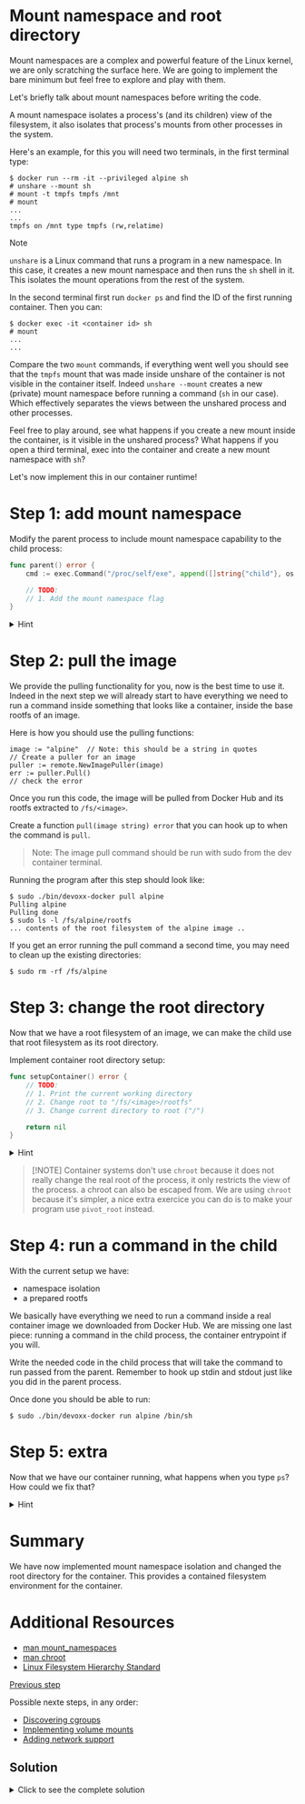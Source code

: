 # Mount namespace and root directory

Mount namespaces are a complex and powerful feature of the Linux kernel, we are
only scratching the surface here. We are going to implement the bare minimum but
feel free to explore and play with them.

Let's briefly talk about mount namespaces before writing the code.

A mount namespace isolates a process's (and its children) view of the
filesystem, it also isolates that process's mounts from other processes in the
system.

Here's an example, for this you will need two terminals, in the first terminal
type:

```console
$ docker run --rm -it --privileged alpine sh
# unshare --mount sh
# mount -t tmpfs tmpfs /mnt
# mount
...
...
tmpfs on /mnt type tmpfs (rw,relatime)
```

> [!NOTE]
> `unshare` is a Linux command that runs a program in a new namespace.
> In this case, it creates a new mount namespace and then runs the `sh` shell in
> it. This isolates the mount operations from the rest of the system.

In the second terminal first run `docker ps` and find the ID of the first
running container. Then you can:

```console
$ docker exec -it <container id> sh
# mount
...
...
```

Compare the two `mount` commands, if everything went well you should see that
the `tmpfs` mount that was made inside unshare of the container is not visible
in the container itself. Indeed `unshare --mount` creates a new (private) mount
namespace before running a command (`sh` in our case). Which effectively
separates the views between the unshared process and other processes.

Feel free to play around, see what happens if you create a new mount inside the
container, is it visible in the unshared process? What happens if you open a
third terminal, exec into the container and create a new mount namespace with
`sh`?

Let's now implement this in our container runtime!

# Step 1: add mount namespace

Modify the parent process to include mount namespace capability to the child
process:

```go
func parent() error {
	cmd := exec.Command("/proc/self/exe", append([]string{"child"}, os.Args[1:]...)...)

	// TODO:
	// 1. Add the mount namespace flag
}
```

<details>
<summary>Hint</summary>

Use `syscall.CLONE_NEWNS` for mount namespace isolation

</details>

# Step 2: pull the image

We provide the pulling functionality for you, now is the best time to use it.
Indeed in the next step we will already start to have everything we need to run
a command inside something that looks like a container, inside the base rootfs
of an image.

Here is how you should use the pulling functions:

```golang
image := "alpine"  // Note: this should be a string in quotes
// Create a puller for an image
puller := remote.NewImagePuller(image)
err := puller.Pull()
// check the error
```

Once you run this code, the image will be pulled from Docker Hub and its rootfs
extracted to `/fs/<image>`.

Create a function `pull(image string) error` that you can hook up to when the
command is `pull`.

> Note: The image pull command should be run with sudo from the dev container
> terminal.

Running the program after this step should look like:

```console
$ sudo ./bin/devoxx-docker pull alpine
Pulling alpine
Pulling done
$ sudo ls -l /fs/alpine/rootfs
... contents of the root filesystem of the alpine image ..
```

If you get an error running the pull command a second time, you may need to
clean up the existing directories:

```console
$ sudo rm -rf /fs/alpine
```

# Step 3: change the root directory

Now that we have a root filesystem of an image, we can make the child use that
root filesystem as its root directory.

Implement container root directory setup:

```go
func setupContainer() error {
	// TODO:
	// 1. Print the current working directory
	// 2. Change root to "/fs/<image>/rootfs"
	// 3. Change current directory to root ("/")

	return nil
}
```

<details>
<summary>Hint</summary>

Look at `syscall.Chroot` and `os.Chdir` functions

</details>

> [!NOTE] Container systems don't use `chroot` because it does not really change
> the real root of the process, it only restricts the view of the process. a
> chroot can also be escaped from. We are using `chroot` because it's simpler, a
> nice extra exercice you can do is to make your program use `pivot_root`
> instead.

# Step 4: run a command in the child

With the current setup we have:

- namespace isolation
- a prepared rootfs

We basically have everything we need to run a command inside a real container
image we downloaded from Docker Hub. We are missing one last piece: running a
command in the child process, the container entrypoint if you will.

Write the needed code in the child process that will take the command to run
passed from the parent. Remember to hook up stdin and stdout just like you did
in the parent process.

Once done you should be able to run:

```console
$ sudo ./bin/devoxx-docker run alpine /bin/sh
```

# Step 5: extra

Now that we have our container running, what happens when you type `ps`? How
could we fix that?

<details>
<summary>Hint</summary>

Look at the [default
things](https://github.com/moby/moby/blob/6cbca96bfa3a2632e1636fb426ad69f9c38524d2/oci/defaults.go#L67-L110)
that Docker defines for all containers, maybe take a couple?

You may need to use `syscall.Mount` to mount the `/proc` filesystem inside your
container to make the `ps` command work correctly.

</details>

# Summary

We have now implemented mount namespace isolation and changed the root directory
for the container. This provides a contained filesystem environment for the
container.

# Additional Resources

- [man
  mount_namespaces](https://man7.org/linux/man-pages/man7/mount_namespaces.7.html)
- [man chroot](https://man7.org/linux/man-pages/man2/chroot.2.html)
- [Linux Filesystem Hierarchy
  Standard](https://refspecs.linuxfoundation.org/FHS_3.0/fhs/index.html)

[Previous step](./03-namespace-isolation.md)

Possible nexte steps, in any order:

- [Discovering cgroups](05-cgroups.md)
- [Implementing volume mounts](06-volumes.md)
- [Adding network support](07-network.md)

## Solution

<details>
<summary>Click to see the complete solution</summary>

```go
func main() {
    if len(os.Args) < 2 {
        log.Fatal("Not enough arguments")
    }

    switch os.Args[1] {
    case "child":
        if len(os.Args) < 3 {
            log.Fatal("Missing image name")
        }
        if err := child(os.Args[2]); err != nil {
            log.Fatal(err)
        }
    case "pull":
        if len(os.Args) < 3 {
            log.Fatal("Missing image name")
        }
        if err := pull(os.Args[2]); err != nil {
            log.Fatal(err)
        }
    case "run":
        if len(os.Args) < 4 {
            log.Fatal("Missing image name or command to run")
        }
        if err := run(); err != nil {
            log.Fatal(err)
        }
    default:
        log.Fatal("Unknown command", os.Args[1])
    }
}

func pull(image string) error {
    fmt.Printf("Pulling %s\n", image)
    puller := remote.NewImagePuller(image)
    if err := puller.Pull(); err != nil {
        return fmt.Errorf("pull failed: %w", err)
    }
    fmt.Println("Pulling done")
    return nil
}

func child(image string) error {
    fmt.Printf("CHILD PID: %d\n", os.Getpid())

    if err := syscall.Sethostname([]byte("container")); err != nil {
        return fmt.Errorf("sethostname failed: %w", err)
    }

    hostname, err := os.Hostname()
    if err != nil {
        return err
    }
    fmt.Printf("CHILD Hostname: %s\n", hostname)

    // Change root directory
    if err := syscall.Chroot(fmt.Sprintf("/fs/%s/rootfs", image)); err != nil {
        return fmt.Errorf("chroot failed: %w", err)
    }

    if err := syscall.Chdir("/"); err != nil {
        return fmt.Errorf("chdir failed: %w", err)
    }

    // Execute the command
    cmd := exec.Command(os.Args[3], os.Args[4:]...)
    cmd.Stdin = os.Stdin
    cmd.Stdout = os.Stdout
    cmd.Stderr = os.Stderr

    return cmd.Run()
}

func run() error {
    cmd := exec.Command("/proc/self/exe", append([]string{"child"}, os.Args[2:]...)...)

    cmd.Stdin = os.Stdin
    cmd.Stdout = os.Stdout
    cmd.Stderr = os.Stderr

    // Add mount namespace along with existing namespaces
    cmd.SysProcAttr = &syscall.SysProcAttr{
        Cloneflags: syscall.CLONE_NEWUTS | syscall.CLONE_NEWPID | syscall.CLONE_NEWNS,
    }

    if err := cmd.Start(); err != nil {
        return fmt.Errorf("start failed: %w", err)
    }

    if err := cmd.Wait(); err != nil {
        return fmt.Errorf("wait failed: %w", err)
    }

    fmt.Printf("Container exited with code %d\n", cmd.ProcessState.ExitCode())
    return nil
}
```

</details>
